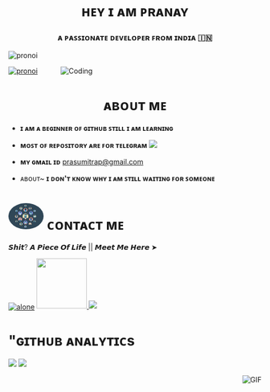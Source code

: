 <h1 align="center">ʜᴇʏ ɪ ᴀᴍ ᴘʀᴀɴᴀʏ</h1>
<h3 align="center">ᴀ ᴘᴀꜱꜱɪᴏɴᴀᴛᴇ ᴅᴇᴠᴇʟᴏᴘᴇʀ ꜰʀᴏᴍ ɪɴᴅɪᴀ 🇮🇳</h3>

<p align="left"> <img src="https://komarev.com/ghpvc/?username=pronoi&label=Profile%20views&color=0e75b6&style=flat" alt="pronoi" /> </p>
<img align="right" alt="Coding" width="400" src="https://cdn.dribbble.com/users/2646423/screenshots/5507196/computer.gif">
<p align="left"> <a href="https://github.com/ryo-ma/github-profile-trophy"><img src="https://github-profile-trophy.vercel.app/?username=pronoi" alt="pronoi" /></a> </p>

<h1 align="center">ᴀʙᴏᴜᴛ ᴍᴇ</h1>

- **ɪ ᴀᴍ ᴀ ʙᴇɢɪɴɴᴇʀ ᴏꜰ ɢɪᴛʜᴜʙ ꜱᴛɪʟʟ ɪ ᴀᴍ ʟᴇᴀʀɴɪɴɢ**

- **ᴍᴏꜱᴛ ᴏꜰ ʀᴇᴘᴏꜱɪᴛᴏʀʏ ᴀʀᴇ ꜰᴏʀ ᴛᴇʟᴇɢʀᴀᴍ** <a href="https://telegram.org/dl"><img src="https://img.shields.io/badge/-%20-blue.svg?style=for-the-badge&logo=Telegram"></a>

- **ᴍʏ ɢᴍᴀɪʟ ɪᴅ** prasumitrap@gmail.com

- ᴀʙᴏᴜᴛ~ **ɪ ᴅᴏɴ'ᴛ ᴋɴᴏᴡ ᴡʜʏ ɪ ᴀᴍ ꜱᴛɪʟʟ ᴡᴀɪᴛɪɴɢ ꜰᴏʀ ꜱᴏᴍᴇᴏɴᴇ**

<h1> <img src="https://github.com/PRONOI/PRONOI/blob/master/resources/connect.gif" width="70px" style="border-radius: 50%"> ᴄᴏɴᴛᴀᴄᴛ ᴍᴇ </h1>
𝙎𝙝𝙞𝙩? 𝘼 𝙋𝙞𝙚𝙘𝙚 𝙊𝙛 𝙇𝙞𝙛𝙚 || 𝙈𝙚𝙚𝙩 𝙈𝙚 𝙃𝙚𝙧𝙚 ➤ </h3>
<p align="left">
<a href="https://twitter.com/alone" target="blank"><img align="center" src="https://raw.githubusercontent.com/rahuldkjain/github-profile-readme-generator/master/src/images/icons/Social/twitter.svg" alt="alone" height="30" width="40" /></a>
</a> <a href="https://www.instagram.com/xd.pranay_"><img src="https://cdn2.iconfinder.com/data/icons/social-icons-33/128/Instagram-256.png" width="100px" height="100px">
<a href="https://t.me/Xd_LyF"><img src="https://img.shields.io/badge/Contact-%20Developer-blue.svg?style=for-the-badge&logo=Telegram"></a>

<h1> "</>ɢɪᴛʜᴜʙ ᴀɴᴀʟʏᴛɪᴄs </h1>

[<img src="https://github-readme-stats.vercel.app/api?username=AnonymousR1025&count_private=true&show_icons=true&theme=chartreuse-dark&custom_title=What%27s+the+craic?&include_all_commits=true&hide_border=true&bg_color=000000" width="49%">](https://github.com/AnonymousR1025)  [<img src="https://github-readme-streak-stats.herokuapp.com/?user=AnonymousR1025&theme=chartreuse-dark&hide_border=True&bg_color=000000" width="49%">](https://github.com/AnonymousR1025)

<img align="right" alt="GIF" src="https://i.pinimg.com/originals/e4/26/70/e426702edf874b181aced1e2fa5c6cde.gif" />

